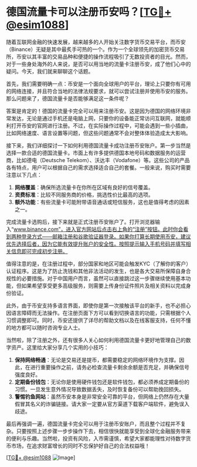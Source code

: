 # 德国流量卡可以注册币安吗？[[TG💪+ @esim1088](https://t.me/s/esim1088)]

随着互联网金融的快速发展，越来越多的人开始关注数字货币交易平台，而币安（Binance）无疑是其中最炙手可热的一个。作为一个全球领先的加密货币交易所，币安以其丰富的交易品种和便捷的操作流程吸引了无数投资者的目光。然而，对于一些身处海外的人来说，是否可以用当地的流量卡注册币安，成了他们心中的疑问。今天，我们就来聊聊这个话题。

首先，我们需要明确一点：币安是一个面向全球用户的平台，理论上只要你有可用的网络连接，并且符合当地的法律法规要求，就可以尝试注册并使用币安的服务。那么问题来了，德国流量卡是否能够满足这一条件呢？

答案是肯定的！德国的流量卡完全可以用来注册币安。这是因为德国的网络环境非常发达，无论是通过手机还是电脑上网，只要你的设备能正常访问互联网，就能顺利打开币安的官网进行注册。不过，在实际操作过程中，可能会遇到一些小插曲，比如网络速度、语言设置等问题，但这些问题通常不会对整体体验造成太大影响。

接下来，我们详细探讨一下如何利用德国流量卡成功注册币安账户。第一步当然是选择一款合适的德国流量卡。市面上有许多提供德国本地号码和数据服务的运营商，比如德电（Deutsche Telekom）、沃达丰（Vodafone）等。这些公司的产品各有特点，用户可以根据自己的需求选择适合自己的套餐。一般来说，购买时需要注意以下几点：

1. **网络覆盖**：确保所选流量卡在你所在区域有良好的信号覆盖。
2. **资费标准**：比较不同服务商的价格，挑选性价比最高的选项。
3. **额外功能**：有些流量卡可能附带语音通话或短信服务，这也是值得考虑的因素之一。

完成流量卡选购后，接下来就是正式注册币安账户了。打开浏览器输入“www.binance.com”，进入官方网站后点击右上角的“注册”按钮。此时你会看到两种登录方式——邮箱注册和谷歌验证器登录。如果你打算长期使用币安，建议优先选择后者，因为它能有效提升账户的安全性。按照提示输入手机号码并填写相关信息即可完成初步注册。

值得注意的是，在注册过程中，部分国家和地区可能会触发KYC（了解你的客户）认证程序。这是为了防止洗钱和其他非法活动的发生，也是各大交易所保障自身合规性的必要措施。对于中国用户而言，虽然可以直接跳过这一步骤继续使用基本功能，但如果希望享受更多高级服务，则需要上传身份证件照片及相关资料以完成身份验证。

此外，由于币安支持多语言界面，即使你是第一次接触该平台的新手，也不必担心因语言障碍而无法操作。在注册页面下方可以看到切换语言的功能，只需根据个人习惯调整即可。同时，币安还提供了详尽的帮助文档以及在线客服支持，任何不懂的地方都可以随时咨询专业人士。

当然啦，除了注册之外，还有很多人关心如何利用德国流量卡更好地管理自己的数字资产。这里给大家分享几个实用的小技巧：

1. **保持网络畅通**：无论是交易还是提币，都需要稳定的网络环境作为支撑。因此，在进行重要操作之前，请务必检查流量卡剩余余额是否充足，并确保信号强度良好。
2. **定期备份钱包**：无论你是使用硬件钱包还是软件钱包，都必须养成定期备份的习惯。一旦发生意外情况导致数据丢失，及时恢复备份可以帮助挽回损失。
3. **警惕钓鱼网站**：虽然币安本身是非常安全可靠的平台，但网络上仍然存在大量假冒其名义的诈骗链接。请大家一定要从官方渠道下载客户端软件，避免误入歧途。

最后再强调一遍，德国流量卡完全可以用于注册币安账户，而且整个过程并不复杂。只要按照上述步骤一步步操作下去，相信很快就能享受到全球化金融服务带来的便利与乐趣。当然啦，投资有风险，入市需谨慎，希望大家都能理性对待数字货币市场，在追求财富增长的同时不忘保护好自己的合法权益哦！

[[TG💪+ @esim1088](https://t.me/s/esim1088) ![Image](https://i.postimg.cc/4NQfJmqS/Snipaste-2025-05-13-00-14-12.png)]